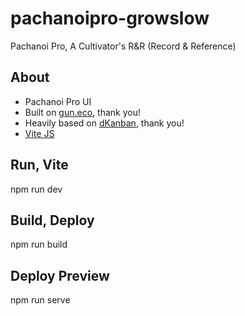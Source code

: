 # pachanoipro-growslow

Pachanoi Pro, A Cultivator's R&R (Record & Reference)

## About 

- Pachanoi Pro UI
- Built on [gun.eco](https://github.com/amark/gun), thank you!
- Heavily based on [dKanban](https://github.com/estebanrfp/dKanban), thank you!
- [Vite JS](https://vitejs.dev/guide/#scaffolding-your-first-vite-project)

## Run, Vite

npm run dev

## Build, Deploy

npm run build

## Deploy Preview

npm run serve
